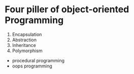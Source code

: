 # Four piller of object-oriented Programming

1. Encapsulation
2. Abstraction
3. Inheritance
4. Polymorphism


- procedural programming
- oops programming

